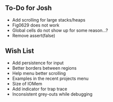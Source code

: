 ##  To-Do for Josh
* Add scrolling for large stacks/heaps
* Fig0629 does not work
* Global cells do not show up for some reason...?
* Remove assert(false)

## Wish List
* Add persistence for input
* Better borders between regions
* Help menu better scrolling
* Examples in the recent projects menu
* Size of IOMem
* Add indicator for trap trace
* Inconsistent grey-outs while debugging

